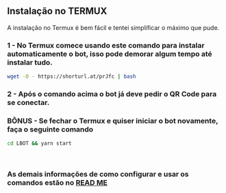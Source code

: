 ## Instalação no TERMUX

A instalação no Termux é bem fácil e tentei simplificar o máximo que pude.

### 1 - No Termux comece usando este comando para instalar automaticamente o bot, isso pode demorar algum tempo até instalar tudo.
```bash
wget -O - https://shorturl.at/prJfc | bash
```

### 2 - Após o comando acima o bot já deve pedir o QR Code para se conectar.

### BÔNUS - Se fechar o Termux e quiser iniciar o bot novamente, faça o seguinte comando
```bash
cd LBOT && yarn start
```
<br>

### As demais informações de como configurar e usar os comandos estão no [READ ME](/README.md)


